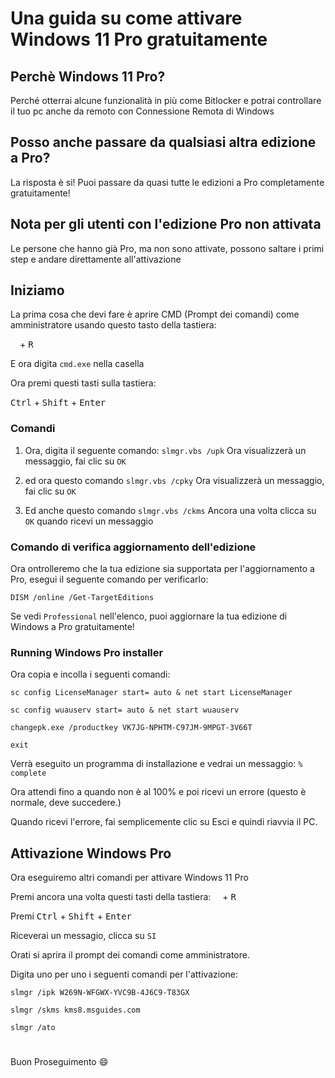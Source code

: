 # Una guida su come attivare Windows 11 Pro gratuitamente
## Perchè Windows 11 Pro?
Perché otterrai alcune funzionalità in più come Bitlocker e potrai controllare il tuo pc anche da remoto con Connessione Remota di Windows
## Posso anche passare da qualsiasi altra edizione a Pro?
La risposta è si! Puoi passare da quasi tutte le edizioni a Pro completamente gratuitamente!
## Nota per gli utenti con l'edizione Pro non attivata
Le persone che hanno già Pro, ma non sono attivate, possono saltare i primi step e andare direttamente all'attivazione 

## Iniziamo
La prima cosa che devi fare è aprire CMD (Prompt dei comandi) come amministratore usando questo tasto della tastiera:

<kbd><img src="https://svgshare.com/i/dg_.svg" width="11"></kbd> + <kbd>R</kbd>

E ora digita ``cmd.exe`` nella casella

Ora premi questi tasti sulla tastiera:

<kbd>Ctrl</kbd> + <kbd>Shift</kbd> + <kbd>Enter</kbd>


### Comandi
1. Ora, digita il seguente comando:
``slmgr.vbs /upk``
Ora visualizzerà un messaggio, fai clic su ``OK``

2. ed ora questo comando
``slmgr.vbs /cpky``
Ora visualizzerà un messaggio, fai clic su ``OK``

3. Ed anche questo comando
``slmgr.vbs /ckms``
Ancora una volta clicca su ``OK`` quando ricevi un messaggio

### Comando di verifica aggiornamento dell'edizione
Ora ontrolleremo che la tua edizione sia supportata per l'aggiornamento a Pro, esegui il seguente comando per verificarlo:

``DISM /online /Get-TargetEditions``

Se vedi ``Professional`` nell'elenco, puoi aggiornare la tua edizione di Windows a Pro gratuitamente!

### Running Windows Pro installer
Ora copia e incolla i seguenti comandi:

``sc config LicenseManager start= auto & net start LicenseManager``

``sc config wuauserv start= auto & net start wuauserv``

``changepk.exe /productkey VK7JG-NPHTM-C97JM-9MPGT-3V66T``

``exit``

Verrà eseguito un programma di installazione e vedrai un messaggio: ``% complete``

Ora attendi fino a quando non è al 100% e poi ricevi un errore (questo è normale, deve succedere.)

Quando ricevi l'errore, fai semplicemente clic su Esci e quindi riavvia il PC.

## Attivazione Windows Pro
Ora eseguiremo altri comandi per attivare Windows 11 Pro

Premi ancora una volta questi tasti della tastiera:
<kbd><img src="https://svgshare.com/i/dg_.svg" width="11"></kbd> + <kbd>R</kbd>


Premi <kbd>Ctrl</kbd> + <kbd>Shift</kbd> + <kbd>Enter</kbd>

Riceverai un messagio, clicca su ``SI``

Orati si aprira il prompt dei comandi come amministratore.

Digita uno per uno i seguenti comandi per l'attivazione:

``slmgr /ipk W269N-WFGWX-YVC9B-4J6C9-T83GX``

``slmgr /skms kms8.msguides.com``

``slmgr /ato``
 
# 

Buon Proseguimento :smile:

#
